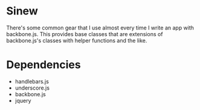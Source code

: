 # Sinew

There's some common gear that I use almost every time I write an app with
backbone.js. This provides base classes that are extensions of backbone.js's
classes with helper functions and the like.

# Dependencies

- handlebars.js
- underscore.js
- backbone.js
- jquery
